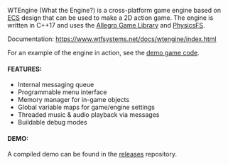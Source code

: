 WTEngine (What the Engine?) is a cross-platform game engine based on [ECS](https://en.wikipedia.org/wiki/Entity_component_system) design that can be used to make a 2D action game.
The engine is written in C++17 and uses the [Allegro Game Library](https://liballeg.org) and [PhysicsFS](https://www.icculus.org/physfs/).

Documentation:  https://www.wtfsystems.net/docs/wtengine/index.html

For an example of the engine in action, see the [demo game code](https://github.com/wtfsystems/wtengine/blob/master/example/src/wte_demo.cpp).

#### FEATURES:
 - Internal messaging queue
 - Programmable menu interface
 - Memory manager for in-game objects
 - Global variable maps for game/engine settings
 - Threaded music & audio playback via messages
 - Buildable debug modes

#### DEMO:

A compiled demo can be found in the [releases](https://github.com/wtfsystems/releases) repository.
